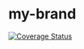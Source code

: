 # my-brand

[![Coverage Status](https://coveralls.io/repos/github/joshwambere/my-brand/badge.svg?branch=Develop)](https://coveralls.io/github/joshwambere/my-brand?branch=Develop)